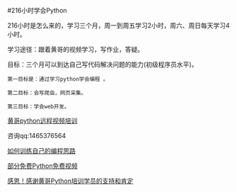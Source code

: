 #216小时学会Python

216小时是怎么来的，学习三个月，周一到周五学习2小时，周六、周日每天学习4小时。

学习途径：跟着黄哥的视频学习，写作业，答疑。

目标：三个月可以到达自己写代码解决问题的能力(初级程序员水平)。

	第一目标是：通过学习python学会编程 。

	第二目标：会写爬虫，网页采集。

	第三目标：学会web开发。


[黄哥python远程视频培训](https://github.com/pythonpeixun/article/blob/master/index.md)

咨询qq:1465376564


[如何训练自己的编程思路](https://github.com/pythonpeixun/article/blob/master/python/how_to_learn_program2.md)


[部分免费Python免费视频](https://github.com/pythonpeixun/article/blob/master/python_shiping.md)

[感恩！感谢黄哥Python培训学员的支持和肯定](https://zhuanlan.zhihu.com/p/21548489?refer=pythonpx)


